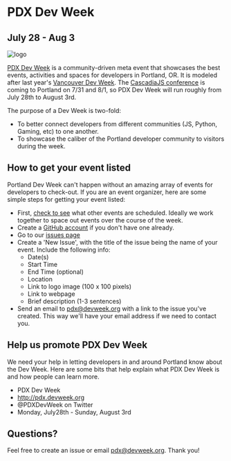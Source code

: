 # PDX Dev Week
## July 28 - Aug 3 

![logo](http://pdx.devweek.org/assets/img/devweek_logo_bg.png)

[PDX Dev Week][1] is a community-driven meta event that showcases the best events, activities and spaces for developers in Portland, OR. It is modeled after last year's [Vancouver Dev Week][2]. The [CascadiaJS conference][3] is coming to Portland on 7/31 and 8/1, so PDX Dev Week will run roughly from July 28th to August 3rd.

The purpose of a Dev Week is two-fold:
* To better connect developers from different communities (JS, Python, Gaming, etc) to one another.
* To showcase the caliber of the Portland developer community to visitors during the week.

## How to get your event listed

Portland Dev Week can't happen without an amazing array of events for developers to check-out. If you are an event organizer, here are some simple steps for getting your event listed:


* First, [check to see][1] what other events are scheduled. Ideally we work together to space out events over the course of the week.
* Create a [GitHub account](https://github.com) if you don't have one already.
* Go to our [issues page](https://github.com/cascadiajs/pdx.devweek.org/issues/new)
* Create a 'New Issue', with the title of the issue being the name of your event. Include the following info:
  * Date(s)
  * Start Time
  * End Time (optional)
  * Location
  * Link to logo image (100 x 100 pixels)
  * Link to webpage
  * Brief description (1-3 sentences)
* Send an email to pdx@devweek.org with a link to the issue you've created. This way we'll have your email address if we need to contact you.

## Help us promote PDX Dev Week

We need your help in letting developers in and around Portland know about the Dev Week. Here are some bits that help explain what PDX Dev Week is and how people can learn more. 

* PDX Dev Week
* http://pdx.devweek.org
* @PDXDevWeek on Twitter 
* Monday, July28th - Sunday, August 3rd

## Questions?

Feel free to create an issue or email pdx@devweek.org. Thank you!

[1]:http://pdx.devweek.org
[2]:http://vancouver.devweek.org
[3]:http://2014.cascadiajs.com


